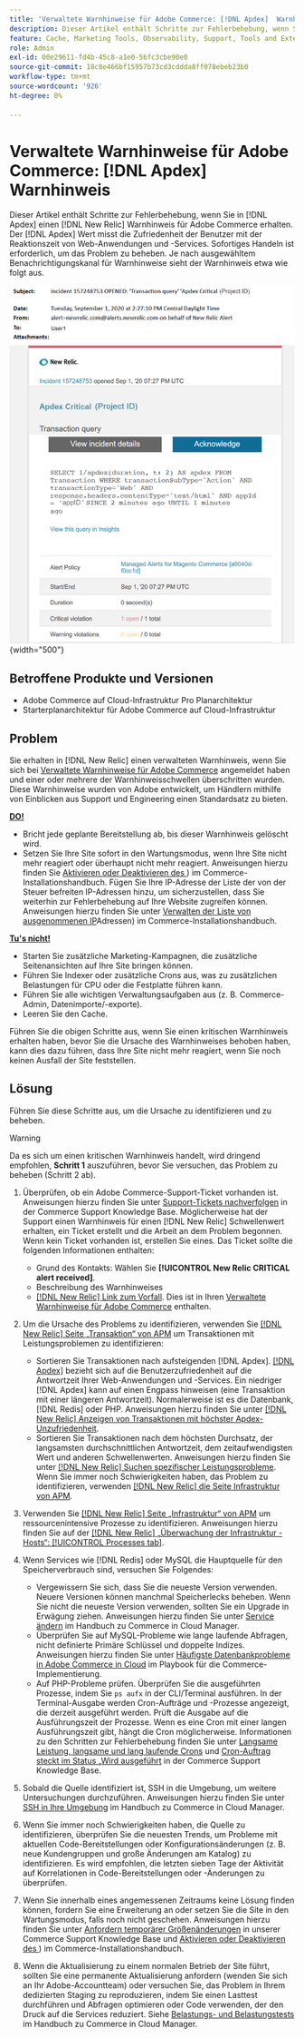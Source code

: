 ```yaml
---
title: 'Verwaltete Warnhinweise für Adobe Commerce: [!DNL Apdex]  Warnhinweis'
description: Dieser Artikel enthält Schritte zur Fehlerbehebung, wenn Sie einen  [!DNL Apdex]  Warnhinweis für den In-Score  [!DNL New Relic]. The [!DNL Apdex]  Adobe Commerce erhalten, der die Zufriedenheit der Benutzer mit der Reaktionszeit von Web-Anwendungen und -Services misst. Sofortiges Handeln ist erforderlich, um das Problem zu beheben.
feature: Cache, Marketing Tools, Observability, Support, Tools and External Services
role: Admin
exl-id: 00e29611-fd4b-45c8-a1e0-56fc3cbe90e0
source-git-commit: 18c8e466bf15957b73cd3cddda8ff078ebeb23b0
workflow-type: tm+mt
source-wordcount: '926'
ht-degree: 0%

---
```


# Verwaltete Warnhinweise für Adobe Commerce: [!DNL Apdex] Warnhinweis

Dieser Artikel enthält Schritte zur Fehlerbehebung, wenn Sie in [!DNL Apdex] einen [!DNL New Relic] Warnhinweis für Adobe Commerce erhalten. Der [!DNL Apdex] Wert misst die Zufriedenheit der Benutzer mit der Reaktionszeit von Web-Anwendungen und -Services. Sofortiges Handeln ist erforderlich, um das Problem zu beheben. Je nach ausgewähltem Benachrichtigungskanal für Warnhinweise sieht der Warnhinweis etwa wie folgt aus.

![Kritischer APDEX-Warnhinweis](../../assets/managed-alerts/apdex-critical-magento-managed.png){width="500"}

## Betroffene Produkte und Versionen

* Adobe Commerce auf Cloud-Infrastruktur Pro Planarchitektur
* Starterplanarchitektur für Adobe Commerce auf Cloud-Infrastruktur

## Problem

Sie erhalten in [!DNL New Relic] einen verwalteten Warnhinweis, wenn Sie sich bei [Verwaltete Warnhinweise für Adobe Commerce](managed-alerts-for-magento-commerce.md) angemeldet haben und einer oder mehrere der Warnhinweisschwellen überschritten wurden. Diese Warnhinweise wurden von Adobe entwickelt, um Händlern mithilfe von Einblicken aus Support und Engineering einen Standardsatz zu bieten.

<u> **DO!** </u>

* Bricht jede geplante Bereitstellung ab, bis dieser Warnhinweis gelöscht wird.
* Setzen Sie Ihre Site sofort in den Wartungsmodus, wenn Ihre Site nicht mehr reagiert oder überhaupt nicht mehr reagiert. Anweisungen hierzu finden Sie [Aktivieren oder Deaktivieren des ](https://experienceleague.adobe.com/de/docs/commerce-operations/installation-guide/tutorials/maintenance-mode)) im Commerce-Installationshandbuch. Fügen Sie Ihre IP-Adresse der Liste der von der Steuer befreiten IP-Adressen hinzu, um sicherzustellen, dass Sie weiterhin zur Fehlerbehebung auf Ihre Website zugreifen können. Anweisungen hierzu finden Sie unter [Verwalten der Liste von ausgenommenen IP](https://experienceleague.adobe.com/de/docs/commerce-operations/installation-guide/tutorials/maintenance-mode#maintain-the-list-of-exempt-ip-addresses)Adressen) im Commerce-Installationshandbuch.

<u>**Tu&#39;s nicht!**</u>

* Starten Sie zusätzliche Marketing-Kampagnen, die zusätzliche Seitenansichten auf Ihre Site bringen können.
* Führen Sie Indexer oder zusätzliche Crons aus, was zu zusätzlichen Belastungen für CPU oder die Festplatte führen kann.
* Führen Sie alle wichtigen Verwaltungsaufgaben aus (z. B. Commerce-Admin, Datenimporte/-exporte).
* Leeren Sie den Cache.

Führen Sie die obigen Schritte aus, wenn Sie einen kritischen Warnhinweis erhalten haben, bevor Sie die Ursache des Warnhinweises behoben haben, kann dies dazu führen, dass Ihre Site nicht mehr reagiert, wenn Sie noch keinen Ausfall der Site feststellen.

## Lösung

Führen Sie diese Schritte aus, um die Ursache zu identifizieren und zu beheben.

>[!WARNING]
>
>Da es sich um einen kritischen Warnhinweis handelt, wird dringend empfohlen, **Schritt 1** auszuführen, bevor Sie versuchen, das Problem zu beheben (Schritt 2 ab).

1. Überprüfen, ob ein Adobe Commerce-Support-Ticket vorhanden ist. Anweisungen hierzu finden Sie unter [Support-Tickets nachverfolgen](https://experienceleague.adobe.com/de/docs/commerce-knowledge-base/kb/help-center-guide/magento-help-center-user-guide#track-support-case) in der Commerce Support Knowledge Base. Möglicherweise hat der Support einen Warnhinweis für einen [!DNL New Relic] Schwellenwert erhalten, ein Ticket erstellt und die Arbeit an dem Problem begonnen. Wenn kein Ticket vorhanden ist, erstellen Sie eines. Das Ticket sollte die folgenden Informationen enthalten:
   * Grund des Kontakts: Wählen Sie **[!UICONTROL New Relic CRITICAL alert received]**.
   * Beschreibung des Warnhinweises
   * [[!DNL New Relic] Link zum Vorfall](https://docs.newrelic.com/docs/alerts-applied-intelligence/new-relic-alerts/alert-incidents/view-violation-event-details-incidents). Dies ist in Ihren [Verwaltete Warnhinweise für Adobe Commerce](managed-alerts-for-magento-commerce.md) enthalten.
1. Um die Ursache des Problems zu identifizieren, verwenden Sie [[!DNL New Relic]  Seite „Transaktion“ von APM](https://docs.newrelic.com/docs/apm/applications-menu/monitoring/transactions-page-find-specific-performance-problems) um Transaktionen mit Leistungsproblemen zu identifizieren:
   * Sortieren Sie Transaktionen nach aufsteigenden [!DNL Apdex]. [[!DNL Apdex]](https://docs.newrelic.com/docs/apm/new-relic-apm/apdex/apdex-measure-user-satisfaction) bezieht sich auf die Benutzerzufriedenheit auf die Antwortzeit Ihrer Web-Anwendungen und -Services. Ein niedriger [!DNL Apdex] kann auf einen Engpass hinweisen (eine Transaktion mit einer längeren Antwortzeit). Normalerweise ist es die Datenbank, [!DNL Redis] oder PHP. Anweisungen hierzu finden Sie unter [[!DNL New Relic] Anzeigen von Transaktionen mit höchster Apdex-Unzufriedenheit](https://docs.newrelic.com/docs/apm/new-relic-apm/apdex/apdex-measure-user-satisfaction/#dissatisfaction).
   * Sortieren Sie Transaktionen nach dem höchsten Durchsatz, der langsamsten durchschnittlichen Antwortzeit, dem zeitaufwendigsten Wert und anderen Schwellenwerten. Anweisungen hierzu finden Sie unter [[!DNL New Relic] Suchen spezifischer Leistungsprobleme](https://docs.newrelic.com/docs/apm/applications-menu/monitoring/transactions-page-find-specific-performance-problems). Wenn Sie immer noch Schwierigkeiten haben, das Problem zu identifizieren, verwenden [[!DNL New Relic]  die Seite Infrastruktur von APM](https://docs.newrelic.com/docs/infrastructure/infrastructure-ui-pages/infra-hosts-ui-page/).
1. Verwenden Sie [[!DNL New Relic]  Seite „Infrastruktur“ von APM](https://docs.newrelic.com/docs/infrastructure/infrastructure-ui-pages/infra-hosts-ui-page/) um ressourcenintensive Prozesse zu identifizieren. Anweisungen hierzu finden Sie auf der [[!DNL New Relic]  „Überwachung der Infrastruktur - Hosts“: [!UICONTROL Processes tab]](https://docs.newrelic.com/docs/infrastructure/infrastructure-ui-pages/infra-hosts-ui-page/#processes).
1. Wenn Services wie [!DNL Redis] oder MySQL die Hauptquelle für den Speicherverbrauch sind, versuchen Sie Folgendes:
   * Vergewissern Sie sich, dass Sie die neueste Version verwenden. Neuere Versionen können manchmal Speicherlecks beheben. Wenn Sie nicht die neueste Version verwenden, sollten Sie ein Upgrade in Erwägung ziehen. Anweisungen hierzu finden Sie unter [Service ändern](https://experienceleague.adobe.com/docs/commerce-cloud-service/user-guide/configure/service/services-yaml.html?lang=de) im Handbuch zu Commerce in Cloud Manager.
   * Überprüfen Sie auf MySQL-Probleme wie lange laufende Abfragen, nicht definierte Primäre Schlüssel und doppelte Indizes. Anweisungen hierzu finden Sie unter [Häufigste Datenbankprobleme in Adobe Commerce in Cloud](https://experienceleague.adobe.com/docs/commerce-operations/implementation-playbook/best-practices/maintenance/resolve-database-performance-issues.html?lang=de) im Playbook für die Commerce-Implementierung.
   * Auf PHP-Probleme prüfen. Überprüfen Sie die ausgeführten Prozesse, indem Sie `ps aufx` in der CLI/Terminal ausführen. In der Terminal-Ausgabe werden Cron-Aufträge und -Prozesse angezeigt, die derzeit ausgeführt werden. Prüft die Ausgabe auf die Ausführungszeit der Prozesse. Wenn es eine Cron mit einer langen Ausführungszeit gibt, hängt die Cron möglicherweise. Informationen zu den Schritten zur Fehlerbehebung finden Sie unter [Langsame Leistung, langsame und lang laufende Crons](https://experienceleague.adobe.com/de/docs/commerce-knowledge-base/kb/troubleshooting/miscellaneous/slow-performance-slow-and-long-running-crons) und [Cron-Auftrag steckt im Status „Wird ausgeführt](https://experienceleague.adobe.com/de/docs/commerce-knowledge-base/kb/troubleshooting/miscellaneous/cron-job-is-stuck-in-running-status) in der Commerce Support Knowledge Base.

1. Sobald die Quelle identifiziert ist, SSH in die Umgebung, um weitere Untersuchungen durchzuführen. Anweisungen hierzu finden Sie unter [SSH in Ihre Umgebung](https://experienceleague.adobe.com/de/docs/commerce-cloud-service/user-guide/develop/secure-connections#ssh) im Handbuch zu Commerce in Cloud Manager.
1. Wenn Sie immer noch Schwierigkeiten haben, die Quelle zu identifizieren, überprüfen Sie die neuesten Trends, um Probleme mit aktuellen Code-Bereitstellungen oder Konfigurationsänderungen (z. B. neue Kundengruppen und große Änderungen am Katalog) zu identifizieren. Es wird empfohlen, die letzten sieben Tage der Aktivität auf Korrelationen in Code-Bereitstellungen oder -Änderungen zu überprüfen.
1. Wenn Sie innerhalb eines angemessenen Zeitraums keine Lösung finden können, fordern Sie eine Erweiterung an oder setzen Sie die Site in den Wartungsmodus, falls noch nicht geschehen. Anweisungen hierzu finden Sie unter [Anfordern temporärer Größenänderungen](https://experienceleague.adobe.com/de/docs/commerce-knowledge-base/kb/how-to/how-to-request-temporary-magento-upsize) in unserer Commerce Support Knowledge Base und [Aktivieren oder Deaktivieren des ](https://experienceleague.adobe.com/de/docs/commerce-operations/installation-guide/tutorials/maintenance-mode)) im Commerce-Installationshandbuch.
1. Wenn die Aktualisierung zu einem normalen Betrieb der Site führt, sollten Sie eine permanente Aktualisierung anfordern (wenden Sie sich an Ihr Adobe-Accountteam) oder versuchen Sie, das Problem in Ihrem dedizierten Staging zu reproduzieren, indem Sie einen Lasttest durchführen und Abfragen optimieren oder Code verwenden, der den Druck auf die Services reduziert. Siehe [Belastungs- und Belastungstests](https://experienceleague.adobe.com/de/docs/commerce-cloud-service/user-guide/develop/test/staging-and-production#load-and-stress-testing) im Handbuch zu Commerce in Cloud Manager.
